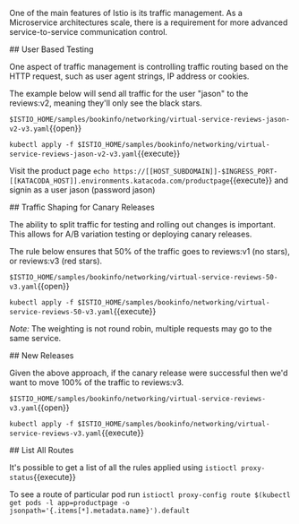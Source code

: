 One of the main features of Istio is its traffic management. As a Microservice architectures scale, there is a requirement for more advanced service-to-service communication control.

## User Based Testing

One aspect of traffic management is controlling traffic routing based on the HTTP request, such as user agent strings, IP address or cookies.

The example below will send all traffic for the user "jason" to the reviews:v2, meaning they'll only see the black stars.

`$ISTIO_HOME/samples/bookinfo/networking/virtual-service-reviews-jason-v2-v3.yaml`{{open}}

`kubectl apply -f $ISTIO_HOME/samples/bookinfo/networking/virtual-service-reviews-jason-v2-v3.yaml`{{execute}}

Visit the product page `echo https://[[HOST_SUBDOMAIN]]-$INGRESS_PORT-[[KATACODA_HOST]].environments.katacoda.com/productpage`{{execute}} and signin as a user jason (password jason)

## Traffic Shaping for Canary Releases

The ability to split traffic for testing and rolling out changes is important. This allows for A/B variation testing or deploying canary releases.

The rule below ensures that 50% of the traffic goes to reviews:v1 (no stars), or reviews:v3 (red stars).

`$ISTIO_HOME/samples/bookinfo/networking/virtual-service-reviews-50-v3.yaml`{{open}}

`kubectl apply -f $ISTIO_HOME/samples/bookinfo/networking/virtual-service-reviews-50-v3.yaml`{{execute}}

_Note:_ The weighting is not round robin, multiple requests may go to the same service.

## New Releases

Given the above approach, if the canary release were successful then we'd want to move 100% of the traffic to reviews:v3.

`$ISTIO_HOME/samples/bookinfo/networking/virtual-service-reviews-v3.yaml`{{open}}

`kubectl apply -f $ISTIO_HOME/samples/bookinfo/networking/virtual-service-reviews-v3.yaml`{{execute}}

## List All Routes

It's possible to get a list of all the rules applied using `istioctl proxy-status`{{execute}}

To see a route of particular pod run `istioctl proxy-config route $(kubectl get pods -l app=productpage -o jsonpath='{.items[*].metadata.name}').default`

